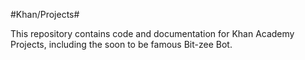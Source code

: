 #Khan/Projects#

This repository contains code and documentation for Khan Academy Projects, including
the soon to be famous Bit-zee Bot.
